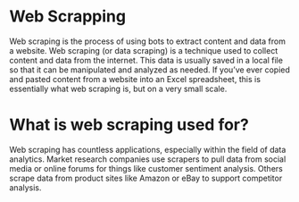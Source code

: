 # Web Scrapping
Web scraping is the process of using bots to extract content and data from a website.
Web scraping (or data scraping) is a technique used to collect content and data from the internet. This data is usually saved in a local file so that it can be manipulated and analyzed as needed. If you’ve ever copied and pasted content from a website into an Excel spreadsheet, this is essentially what web scraping is, but on a very small scale.

# What is web scraping used for?
Web scraping has countless applications, especially within the field of data analytics. Market research companies use scrapers to pull data from social media or online forums for things like customer sentiment analysis. Others scrape data from product sites like Amazon or eBay to support competitor analysis.